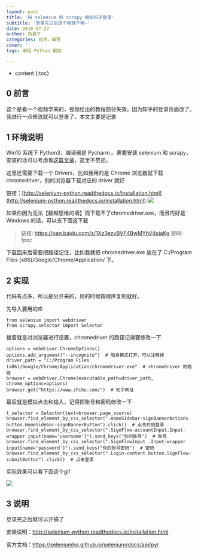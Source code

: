```yaml
---
layout: post
title: '用 selenium 和 scrapy 模拟知乎登录'
subtitle: '登录完之后该干嘛就干嘛~'
date: 2018-07-27
author: 伪君子
categories: 技术，编程
cover: ''
tags: 编程 Python 模拟

---
```


* content
{:toc}
##  0 前言
这个是看一个视频学来的，视频给出的教程部分失效，因为知乎的登录页面改了。我进行一点修改就可以登录了，本文主要是记录

##  1 环境说明

Win10 系统下 Python3，编译器是 Pycharm 。需要安装 selenium 和 scrapy，安装的话可以考虑看[这篇文章](https://weijunzii.github.io/2018/05/27/Install-Scrapy-In-Window.html)，这里不赘述。

这里还需要下载一个 Drivers，比如我用的是 Chrome 浏览器就下载 chromedriver，别的浏览器下载对应的 driver 就好

链接：[http://selenium-python.readthedocs.io/installation.html](http://selenium-python.readthedocs.io/installation.html)
![](https://upload-images.jianshu.io/upload_images/2989110-465f493f9faf8c92.png?imageMogr2/auto-orient/strip%7CimageView2/2/w/1240)

如果你因为无法【翻越思维的墙】而下载不了chromedriver.exe，而且巧好是 Windows 的话，可以去下面这下载
>链接: https://pan.baidu.com/s/1Xz3ezvBVF4BwMYhV4pjaKg 
>密码: fpqc

下载回来后需要把路径记住，比如我就把 chromedriver.exe 放在了 C:/Program Files (x86)/Google/Chrome/Application/ 下。

##  2 实现
代码有点多，所以是分开来的，用的时候按顺序复制就好。

先导入要用的库
```
from selenium import webdriver
from scrapy.selector import Selector
```

接着就是对浏览器进行设置，chromedriver 的路径记得要修改一下
```
options = webdriver.ChromeOptions()
options.add_argument("--incognito")  # 隐身模式打开，可以注释掉
driver_path = "C:/Program Files (x86)/Google/Chrome/Application/chromedriver.exe"  # chromedriver 的路径
browser = webdriver.Chrome(executable_path=driver_path, chrome_options=options)
browser.get("https://www.zhihu.com/")  # 知乎网址
```
最后就是模拟点击和输入，记得把账号和密码修改一下
```
t_selector = Selector(text=browser.page_source)
browser.find_element_by_css_selector(".HomeSidebar-signBannerActions button.HomeSidebar-signBannerButton").click()  # 点击右侧登录
browser.find_element_by_css_selector(".SignFlow-accountInput.Input-wrapper input[name='username']").send_keys("你的账号")  # 账号
browser.find_element_by_css_selector(".SignFlowInput .Input-wrapper input[name='password']").send_keys("你的账号密码")  # 密码
browser.find_element_by_css_selector(".Login-content button.SignFlow-submitButton").click()  # 点击登录
```

实际效果可以看下面这个gif

![](https://upload-images.jianshu.io/upload_images/2989110-66edc505bf1f00a0.gif?imageMogr2/auto-orient/strip)

##  3 说明

登录完之后就可以开搞了

安装说明：http://selenium-python.readthedocs.io/installation.html

官方文档：https://seleniumhq.github.io/selenium/docs/api/py/